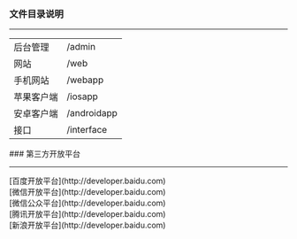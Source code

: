 ### 文件目录说明
<hr/>
<table>
<tr>
<td>后台管理</td>
<td>/admin</td>
</tr>
<tr>
<td>网站</td>
<td>/web</td>
</tr>
<tr>
<td>手机网站</td>
<td>/webapp</td>
</tr>
<tr>
<td>苹果客户端</td>
<td>/iosapp</td>
</tr>
<tr>
<td>安卓客户端</td>
<td>/androidapp</td>
</tr>
<tr>
<td>接口</td>
<td>/interface</td>
</tr>
</table>
### 第三方开放平台
<hr/>
[百度开放平台](http://developer.baidu.com)<br/>
[微信开放平台](http://developer.baidu.com)<br/>
[微信公众平台](http://developer.baidu.com)<br/>
[腾讯开放平台](http://developer.baidu.com)<br/>
[新浪开放平台](http://developer.baidu.com)<br/>